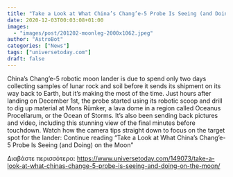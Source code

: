 ```yaml
---
title: "Take a Look at What China’s Chang’e-5 Probe Is Seeing (and Doing) on the Moon"
date: 2020-12-03T00:03:08+01:00
images:
  - "images/post/201202-moonleg-2000x1062.jpeg"
author: "AstroBot"
categories: ["News"]
tags: ["universetoday.com"]
draft: false
---
```


China’s Chang’e-5 robotic moon lander is due to spend only two days collecting samples of lunar rock and soil before it sends its shipment on its way back to Earth, but it’s making the most of the time. Just hours after landing on December 1st, the probe started using its robotic scoop and drill to dig up material at Mons Rümker, a lava dome in a region called Oceanus Procellarum, or the Ocean of Storms. It’s also been sending back pictures and video, including this stunning view of the final minutes before touchdown. Watch how the camera tips straight down to focus on the target spot for the lander: Continue reading “Take a Look at What China’s Chang’e-5 Probe Is Seeing (and Doing) on the Moon” 

Διαβάστε περισσότερα: https://www.universetoday.com/149073/take-a-look-at-what-chinas-change-5-probe-is-seeing-and-doing-on-the-moon/
